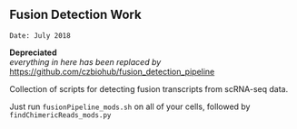 
## Fusion Detection Work

`Date: July 2018`

**Depreciated**             
*everything in here has been replaced by* https://github.com/czbiohub/fusion_detection_pipeline

Collection of scripts for detecting fusion transcripts from scRNA-seq 
data.     

Just run `fusionPipeline_mods.sh` on all of your cells, followed by `findChimericReads_mods.py`        
